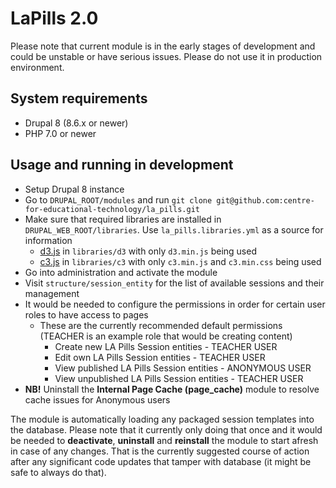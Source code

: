 # LaPills 2.0

Please note that current module is in the early stages of development and could be unstable or have serious issues.
Please do not use it in production environment.

## System requirements

* Drupal 8 (8.6.x or newer)
* PHP 7.0 or newer

## Usage and running in development

* Setup Drupal 8 instance
* Go to `DRUPAL_ROOT/modules` and run `git clone git@github.com:centre-for-educational-technology/la_pills.git`
* Make sure that required libraries are installed in `DRUPAL_WEB_ROOT/libraries`. Use `la_pills.libraries.yml` as a source for information
  - [d3.js](https://d3js.org/) in `libraries/d3` with only `d3.min.js` being used
  - [c3.js](https://c3js.org/) in `libraries/c3` with only `c3.min.js` and `c3.min.css` being used
* Go into administration and activate the module
* Visit `structure/session_entity` for the list of available sessions and their management
* It would be needed to configure the permissions in order for certain user roles to have access to pages
  - These are the currently recommended default permissions (TEACHER is an example role that would be creating content)
    - Create new LA Pills Session entities - TEACHER USER
    - Edit own LA Pills Session entities - TEACHER USER
    - View published LA Pills Session entities - ANONYMOUS USER
    - View unpublished LA Pills Session entities - TEACHER USER
* **NB!** Uninstall the **Internal Page Cache (page_cache)** module to resolve cache issues for Anonymous users

The module is automatically loading any packaged session templates into the database. Please note that it currently only doing that once and it would be needed to **deactivate**, **uninstall** and **reinstall** the module to start afresh in case of any changes.
That is the currently suggested course of action after any significant code updates that tamper with database (it might be safe to always do that).
